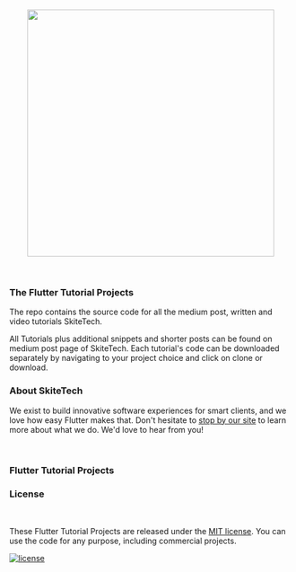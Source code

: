 
<br />
<p align="center"><a href="https://flutter.gskinner.com"><img src="https://scontent-lhr8-1.xx.fbcdn.net/v/t1.0-0/c6.0.607.607a/s526x395/92000684_104443541220762_1903920540884664320_n.jpg?_nc_cat=104&_nc_sid=85a577&_nc_ohc=utCtc5w0LygAX8qi_o4&_nc_ht=scontent-lhr8-1.xx&oh=22835d3b13f1409474a8a366ccd04618&oe=5ED280DD" width="440px"/></a></p>
<br />

### The Flutter Tutorial Projects

The repo contains the source code for all the medium post, written and video tutorials SkiteTech.

All Tutorials plus additional snippets and shorter posts can be found on medium post page of SkiteTech. Each tutorial's code can be downloaded separately by navigating to your project choice and click on clone or download.
<br/>

### About SkiteTech

We exist to build innovative software experiences for smart clients, and we love how easy Flutter makes that. Don't hesitate to [stop by our site](https://gskinner.com) to learn more about what we do. We'd love to hear from you!

<br/>

### Flutter Tutorial Projects

### License

<br/>

These Flutter Tutorial Projects are released under the [MIT license](LICENSE.md). You can use the code for any purpose, including commercial projects.

[![license](https://img.shields.io/badge/License-MIT-yellow.svg)](https://opensource.org/licenses/MIT)

<br/>



